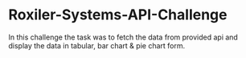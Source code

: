 # Roxiler-Systems-API-Challenge
In this challenge the task was to fetch the data from provided api and display the data in tabular, bar chart &amp; pie chart form.
